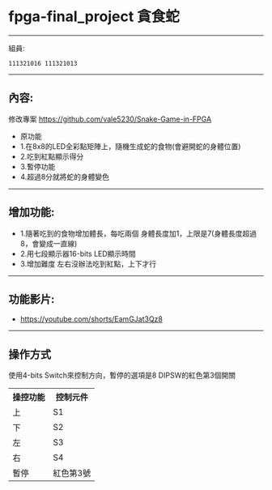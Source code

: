 # fpga-final_project 貪食蛇
- - -
組員:
```
111321016 111321013
```
- - -
## 內容:
修改專案 https://github.com/vale5230/Snake-Game-in-FPGA
* 原功能
* 1.在8x8的LED全彩點矩陣上，隨機生成蛇的食物(會避開蛇的身體位置)
* 2.吃到紅點顯示得分
* 3.暫停功能 
* 4.超過8分就將蛇的身體變色 
- - -
## 增加功能:
* 1.隨著吃到的食物增加體長，每吃兩個 身體長度加1，上限是7(身體長度超過8，會變成一直線)
* 2.用七段顯示器16-bits LED顯示時間
* 3.增加難度 左右沒辦法吃到紅點，上下才行
- - -
## 功能影片:
* https://youtube.com/shorts/EamGJat3Qz8
- - -
## 操作方式
使用4-bits Switch來控制方向，暫停的選項是8 DIPSW的紅色第3個開關
<table>
  <tr>
    <th>操控功能</th>
    <th>控制元件</th>
  </tr>
  <tr>
    <td>上</td>
    <td>S1</td>
  </tr>
  <tr>
    <td>下</td>
    <td>S2</td>
  </tr>
  <tr>
    <td>左</td>
    <td>S3</td>
  </tr>
  <tr>
    <td>右</td>
    <td>S4</td>
  </tr>
  <tr>
    <td>暫停</td>
    <td>紅色第3號</td>
  </tr>
</table>

